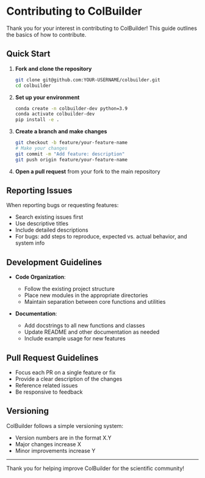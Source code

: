 # Contributing to ColBuilder

Thank you for your interest in contributing to ColBuilder! This guide outlines the basics of how to contribute.

## Quick Start

1. **Fork and clone the repository**
   ```bash
   git clone git@github.com:YOUR-USERNAME/colbuilder.git
   cd colbuilder
   ```

2. **Set up your environment**
   ```bash
   conda create -n colbuilder-dev python=3.9
   conda activate colbuilder-dev
   pip install -e .
   ```

3. **Create a branch and make changes**
   ```bash
   git checkout -b feature/your-feature-name
   # Make your changes
   git commit -m "Add feature: description"
   git push origin feature/your-feature-name
   ```

4. **Open a pull request** from your fork to the main repository

## Reporting Issues

When reporting bugs or requesting features:
- Search existing issues first
- Use descriptive titles
- Include detailed descriptions
- For bugs: add steps to reproduce, expected vs. actual behavior, and system info

## Development Guidelines

- **Code Organization**: 
  - Follow the existing project structure
  - Place new modules in the appropriate directories
  - Maintain separation between core functions and utilities

- **Documentation**: 
  - Add docstrings to all new functions and classes
  - Update README and other documentation as needed
  - Include example usage for new features

## Pull Request Guidelines

- Focus each PR on a single feature or fix
- Provide a clear description of the changes
- Reference related issues
- Be responsive to feedback

## Versioning

ColBuilder follows a simple versioning system:
- Version numbers are in the format X.Y
- Major changes increase X
- Minor improvements increase Y

---

Thank you for helping improve ColBuilder for the scientific community!